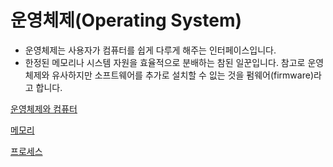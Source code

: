 운영체제(Operating System)
=
- 운영체제는 사용자가 컴퓨터를 쉽게 다루게 해주는 인터페이스입니다.
- 한정된 메모리나 시스템 자원을 효율적으로 분배하는 참된 일꾼입니다. 참고로 운영체제와 유사하지만 소프트웨어를 추가로 설치할 수 잆는 것을 펌웨어(firmware)라고 합니다.

[운영체제와 컴퓨터](OS_Computer.md)

[메모리](Memory.md)

[프로세스](Process.md)